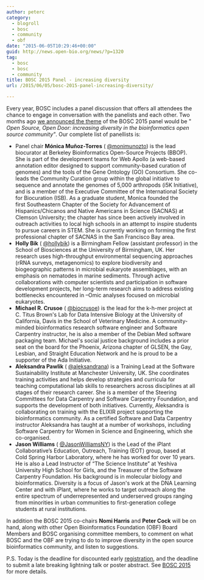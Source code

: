 ```yaml
---
author: peterc
category:
  - blogroll
  - bosc
  - community
  - obf
date: "2015-06-05T10:29:46+00:00"
guid: http://news.open-bio.org/news/?p=1320
tag:
  - bosc
  - bosc
  - community
title: BOSC 2015 Panel - increasing diversity
url: /2015/06/05/bosc-2015-panel-increasing-diversity/

---
```

Every year, BOSC includes a panel discussion that offers all attendees the chance to engage in conversation with the panelists and each other. Two months ago [we announced the theme](http://news.open-bio.org/news/2015/04/bosc-2014-diversity/) of the BOSC 2015 panel would be " _Open Source, Open Door: increasing diversity in the bioinformatics open source community"_. Our complete list of panellists is:

- Panel chair **Mónica Muñoz-Torres** ( [@monimunozto](https://twitter.com/monimunozto)) is the lead biocurator at Berkeley Bioinformatics Open-Source Projects (BBOP). She is part of the development teams for Web Apollo (a web-based annotation editor designed to support community-based curation of genomes) and the tools of the Gene Ontology (GO) Consortium. She co-leads the Community Curation group within the global initiative to sequence and annotate the genomes of 5,000 arthropods (i5K Initiative), and is a member of the Executive Committee of the International Society for Biocuration (ISB). As a graduate student, Monica founded the first Southeastern Chapter of the Society for Advancement of Hispanics/Chicanos and Native Americans in Science (SACNAS) at Clemson University; the chapter has since been actively involved in outreach activities to local high schools in an attempt to inspire students to pursue careers in STEM. She is currently working on forming the first professional chapter of SACNAS in the San Francisco Bay area.
- **Holly Bik** ( [@hollybik](https://twitter.com/hollybik)) is a Birmingham Fellow (assistant professor) in the School of Biosciences at the University of Birmingham, UK. Her research uses high-throughput environmental sequencing approaches (rRNA surveys, metagenomics) to explore biodiversity and biogeographic patterns in microbial eukaryote assemblages, with an emphasis on nematodes in marine sediments. Through active collaborations with computer scientists and participation in software development projects, her long-term research aims to address existing bottlenecks encountered in –Omic analyses focused on microbial eukaryotes.
- **Michael R. Crusoe** ( [@biocrusoe](https://twitter.com/biocrusoe)) is the lead for the k-h-mer project at C. Titus Brown's Lab for Data Intensive Biology at the University of California, Davis in the School of Veterinary Medicine. A community-minded bioinformatics research software engineer and Software Carpentry instructor, he is also a member of the Debian Med software packaging team. Michael's social justice background includes a prior seat on the board for the Phoenix, Arizona chapter of GLSEN, the Gay, Lesbian, and Straight Education Network and he is proud to be a supporter of the Ada Initiative.
- **Aleksandra Pawlik** ( [@aleksandrana](https://twitter.com/aleksandrana)) is a Training Lead at the Software Sustainability Institute at Manchester University, UK. She coordinates training activities and helps develop strategies and curricula for teaching computational lab skills to researchers across disciplines at all stages of their research career. She is a member of the Steering Committees for Data Carpentry and Software Carpentry Foundation, and supports the development of both initiatives. Currently, Aleksandra is collaborating on training with the ELIXIR project supporting the bioinformatics community. As a certified Software and Data Carpentry instructor Aleksandra has taught at a number of workshops, including Software Carpentry for Women in Science and Engineering, which she co-organised.
- **Jason Williams** ( [@JasonWilliamsNY](https://twitter.com/JasonWilliamsNY)) is the Lead of the iPlant Collaborative’s Education, Outreach, Training (EOT) group, based at Cold Spring Harbor Laboratory, where he has worked for over 10 years. He is also a Lead Instructor of “The Science Institute” at Yeshiva University High School for Girls, and the Treasurer of the Software Carpentry Foundation. His background is in molecular biology and bioinformatics. Diversity is a focus of Jason's work at the DNA Learning Center and with iPlant, where he works to target outreach along the entire spectrum of underrepresented and underserved groups ranging from minorities in urban communities to first-generation college students at rural institutions.

In addition the BOSC 2015 co-chairs **Nomi Harris** and **Peter Cock** will be on hand, along with other Open Bioinformatics Foundation (OBF) Board Members and BOSC organising committee members, to comment on what BOSC and the OBF are trying to do to improve diversity in the open source bioinformatics community, and listen to suggestions.

P.S. Today is the deadline for discounted early [registration](https://www.iscb.org/ismbeccb2015-registration#registrationfee "ISMB/ECCB 2015 registration, including BOSC"), and the deadline to submit a late breaking lightning talk or poster abstract. See [BOSC 2015](/wiki/BOSC_2015) for more details.
